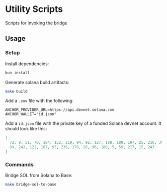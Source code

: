 # Utility Scripts

Scripts for invoking the bridge

## Usage

### Setup

Install dependencies:

```bash
bun install
```

Generate solana build artifacts:

```bash
make build
```

Add a `.env` file with the following:

```env
ANCHOR_PROVIDER_URL=https://api.devnet.solana.com
ANCHOR_WALLET="id.json"
```

Add a `id.json` file with the private key of a funded Solana devnet account. It should look like this:

```json
[
  72, 9, 51, 70, 104, 152, 219, 94, 92, 127, 188, 189, 197, 25, 210, 38, 111,
  89, 242, 122, 167, 95, 236, 178, 26, 96, 180, 5, 59, 217, 15, 243
]
```

### Commands

Bridge SOL from Solana to Base:

```bash
make bridge-sol-to-base
```
